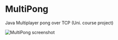 # MultiPong
Java Multiplayer pong over TCP (Uni. course project)

![MultiPong screenshot](http://i.imgur.com/5uNOBOJ.png)
